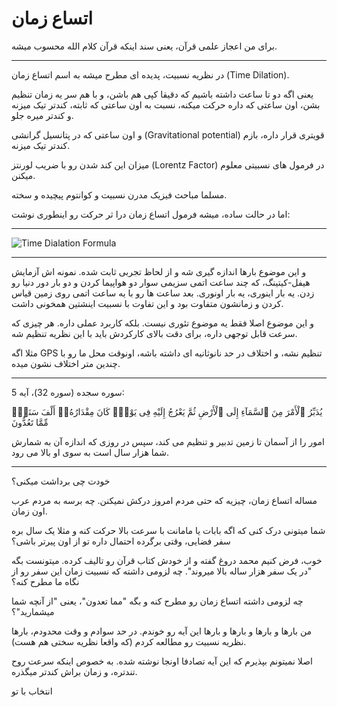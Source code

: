 ﻿<h1>اتساع زمان</h1>

<p>برای من اعجاز علمی قرآن، یعنی سند اینکه قرآن کلام الله محسوب میشه.</p>
<hr />
<p>در نظریه نسبیت، پدیده ای مطرح میشه به اسم اتساع زمان (Time Dilation).</p>
<p>یعنی اگه دو تا ساعت داشته باشیم که دقیقا کپی هم باشن، و با هم سر یه زمان تنظیم بشن، اون ساعتی که داره حرکت میکنه، نسبت به اون ساعتی که ثابته، کندتر تیک میزنه و کندتر میره جلو.</p>
<p>و اون ساعتی که در پتانسیل گرانشی (Gravitational potential) قویتری قرار داره، بازم کندتر تیک میزنه.</p>
<p>میزان این کند شدن رو با ضریب لورنتز (Lorentz Factor) در فرمول های نسبیتی معلوم میکنن.</p>
<p>مسلما مباحث فیزیک مدرن نسبیت و کوانتوم پیچیده و سخته.</p>
<p>اما در حالت ساده، میشه فرمول اتساع زمان درا ثر حرکت رو اینطوری نوشت:</p>
<hr />
<p><img src="https://uploads-cdn.omnicalculator.com/images/sw-time-dilation-equation.svg" alt="Time Dialation Formula" /></p>
<hr />
<p>و این موضوع بارها اندازه گیری شه و از لحاظ تجربی ثابت شده. نمونه اش آزمایش هیفل-کیتینگ، که چند ساعت اتمی سزیمی سوار دو هواپیما کردن و دو بار دور دنیا رو زدن. یه بار اینوری، یه بار اونوری. بعد ساعت ها رو با یه ساعت اتمی روی زمین قیاس کردن و زمانشون متفاوت بود و این تفاوت با نسبیت اینشتین همخونی داشت.</p>
<p>و این موضوع اصلا فقط یه موضوع تئوری نیست. بلکه کاربرد عملی داره. هر چیزی که سرعت قابل توجهی داره، برای دقت بالای کارکردش باید با این نظریه تنظیم شه.</p>
<p>مثلا اگه GPS تنظیم نشه، و اختلاف در حد نانوثانیه ای داشته باشه، اونوقت محل ما رو با چندین متر اختلاف نشون میده.</p>
<hr />
<p>سوره سجده (سوره 32)، آیه 5:</p>
<p>يُدَبِّرُ ٱلْأَمْرَ مِنَ ٱلسَّمَآءِ إِلَى ٱلْأَرْضِ ثُمَّ يَعْرُجُ إِلَيْهِ فِى يَوْمٍۢ كَانَ مِقْدَارُهُۥٓ أَلْفَ سَنَةٍۢ مِّمَّا تَعُدُّونَ</p>
<p>امور را از آسمان تا زمین تدبیر و تنظیم می کند، سپس در روزی که اندازه آن به شمارش شما هزار سال است به سوی او بالا می رود.</p>
<hr />
<p>خودت چی برداشت میکنی؟</p>
<p>مساله اتساع زمان، چیزیه که حتی مردم امروز درکش نمیکنن. چه برسه به مردم عرب اون زمان.</p>
<p>شما میتونی درک کنی که اگه بابات یا مامانت با سرعت بالا حرکت کنه و مثلا یک سال بره سفر فضایی، وقتی برگرده احتمال داره تو از اون پیرتر باشی؟</p>
<p>خوب، فرض کنیم محمد دروغ گفته و از خودش کتاب قرآن رو تالیف کرده. میتونست بگه "در یک سفر هزار ساله بالا میروند". چه لزومی داشته که نسبیت زمان این سفر رو از نگاه ما مطرح کنه؟</p>
<p>چه لزومی داشته اتساع زمان رو مطرح کنه و بگه "مما تعدون"، یعنی "از آنچه شما میشمارید"؟</p>
<p>من بارها و بارها و بارها و بارها این آیه رو خوندم. در حد سوادم و وقت محدودم، بارها نظریه نسبیت رو مطالعه کردم (که واقعا نظریه سختی هم هست).</p>
<p>اصلا نمیتونم بپذیرم که این آیه تصادفا اونجا نوشته شده. به خصوص اینکه سرعت روح تندتره، و زمان براش کندتر میگذره.</p>
<p>انتخاب با تو</p>